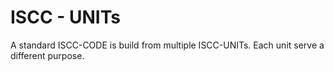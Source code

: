 # ISCC - UNITs

A standard ISCC-CODE is build from multiple ISCC-UNITs. Each unit serve a different
purpose.
